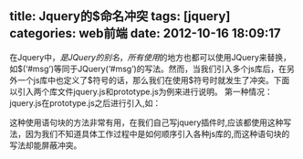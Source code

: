 title: Jquery的$命名冲突
tags: [jquery]
categories: web前端
date: 2012-10-16 18:09:17
---
在Jquery中，$是JQuery的别名，所有使用$的地方也都可以使用JQuery来替换，如$(‘#msg’)等同于JQuery(‘#msg’)的写法。然而，当我们引入多个js库后，在另外一个js库中也定义了$符号的话，那么我们在使用$符号时就发生了冲突。下面以引入两个库文件jquery.js和prototype.js为例来进行说明。
第一种情况：jquery.js在prototype.js之后进行引入,如：
<script src="prototype.js" type="text/javascript"/><script src="jquery.js" type="text/javascript"/>
 
在这种情况下,我们在自己的js代码中如下写的话：
$('#msg').hide(); 
 
$永远代表的是jquery中定义的$符号，也可以写成JQuery(‘#msg’).hide();如果想要使用prototype.js中定义的$,我们在后面再介绍。
第二种情况：jquery.js在prototype.js之前进行引入,如：
<script src="jquery.js" type="text/javascript"/><script src="prototype.js" type="text/javascript"/>
 
在这种情况下,我们在自己的js代码中如下写的话：
$('#msg').hide(); 
 
$此时代表的prototype.js中定义的$符号，如果我们想要调用jquery.js中的工厂选择函数功能的话，只能用全称写法JQuery(‘#msg’).hide().
下面先介绍在第一种引入js库文件顺序的情况下，如何正确的使用不同的js库中定义的$符号。
一.使用JQuery.noConflict()
该方法的作用就是让Jquery放弃对$的所有权，将$的控制权交还给prototype.js,因为jquery.js是后引入的，所以最后拥有$控制权的是jquery。它的返回值是JQuery。当在代码中调用了该 方法以后，我们就不可以使用$来调用jquery的方法了，此时$就代表在prototype.js库中定义的$了。如下：
JQuery.noConflict(); //此处不可以再写成$('#msg').hide(),此时的$代表prototype.js中定义的$符号。 
JQuey('#msg').hide(); 
 
自此以后$就代表prototype.js中定义的$,jquery.js中的$无法再使用,只能使用jquery.js中$的全称JQuery了。
二.自定义JQuery的别名 
如果觉得第一种方法中使用了JQuery.noConflict()方法以后,只能使用JQuery全称比较麻烦的话，我们还可以为JQuery重定义别名。如下：
var $j=JQuery.noConflict(); $j('#msg').hide();//此处$j就代表JQuery 
 
自此以后$就代表prototype.js中定义的$,jquey.js中的$无法再使用,只能使用$j来作为jquey.js中JQuery的别名了。
三.使用语句块，在语句块中仍然使用jquery.js中定义的$，如下：
JQuery.noConflict(); JQuery(document).ready(function($){ $('#msg').hide();//此时在整个ready事件的方法中使用的$都是jquery.js中定义的$. 
});
 
 
或者使用如下语句块：
(function($){ ..... $('#msg').hide();//此时在这个语句块中使用的都是jquery.js中定义的$. 
})(JQuery)
 
如果在第二种引入js库文件顺序的情况下,如何使用jquery.js中的$,我们还是可以使用上面介绍的语句块的方法，如：
<script src="jquery.js" type="text/javascript"/><script src="prototype.js" type="text/javascript"/><script type="text/javascript"> (function($){ ..... $('#msg').hide();//此时在这个语句块中使用的都是jquery.js中定义的$. 
})(JQuery) </script>
 
 
这种使用语句块的方法非常有用，在我们自己写jquery插件时,应该都使用这种写法，因为我们不知道具体工作过程中是如何顺序引入各种js库的,而这种语句块的写法却能屏蔽冲突。
